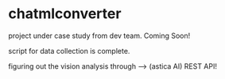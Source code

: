 # chatmlconverter

project under case study from dev team. Coming Soon!

script for data collection is complete. 

figuring out the vision analysis through -->  (astica AI) REST API! 
